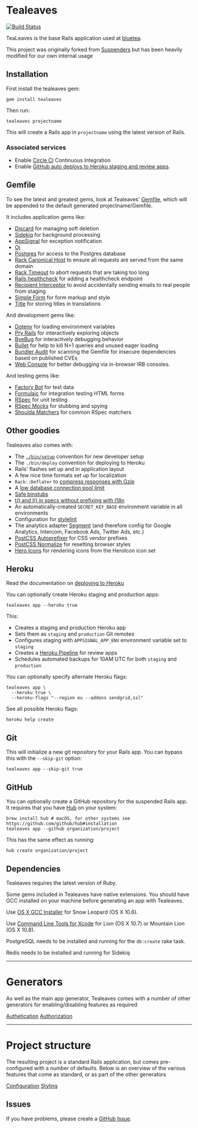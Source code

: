 # Tealeaves

[![Build Status](https://github.com/thoughtbot/tealeaves/actions/workflows/main.yml/badge.svg?branch=master)](https://github.com/thoughtbot/tealeaves/actions)

TeaLeaves is the base Rails application used at
[bluetea](https://tea.blue/).

This project was originally forked from [Suspenders](https://github.com/thoughtbot/suspenders) but has been heavily modified for our own internal usage

## Installation

First install the tealeaves gem:

    gem install tealeaves

Then run:

    tealeaves projectname

This will create a Rails app in `projectname` using the latest version of Rails.

### Associated services

- Enable [Circle CI](https://circleci.com/) Continuous Integration
- Enable [GitHub auto deploys to Heroku staging and review
  apps](https://dashboard.heroku.com/apps/app-name-staging/deploy/github).

## Gemfile

To see the latest and greatest gems, look at Tealeaves'
[Gemfile](templates/Gemfile.erb), which will be appended to the default
generated projectname/Gemfile.

It includes application gems like:

- [Discard](https://github.com/jhawthorn/discard) for managing soft deletion
- [Sidekiq](https://github.com/mperham/sidekiq) for background
  processing
- [AppSignal](https://www.appsignal.com) for exception notification
- [Oj](http://www.ohler.com/oj/)
- [Postgres](https://github.com/ged/ruby-pg) for access to the Postgres database
- [Rack Canonical Host](https://github.com/tylerhunt/rack-canonical-host) to
  ensure all requests are served from the same domain
- [Rack Timeout](https://github.com/heroku/rack-timeout) to abort requests that are
  taking too long
- [Rails healthcheck]() for adding a healthcheck endpoint
- [Recipient Interceptor](https://github.com/croaky/recipient_interceptor) to
  avoid accidentally sending emails to real people from staging
- [Simple Form](https://github.com/plataformatec/simple_form) for form markup
  and style
- [Title](https://github.com/calebthompson/title) for storing titles in translations

And development gems like:

- [Dotenv](https://github.com/bkeepers/dotenv) for loading environment variables
- [Pry Rails](https://github.com/rweng/pry-rails) for interactively exploring
  objects
- [ByeBug](https://github.com/deivid-rodriguez/byebug) for interactively
  debugging behavior
- [Bullet](https://github.com/flyerhzm/bullet) for help to kill N+1 queries and
  unused eager loading
- [Bundler Audit](https://github.com/rubysec/bundler-audit) for scanning the
  Gemfile for insecure dependencies based on published CVEs
- [Web Console](https://github.com/rails/web-console) for better debugging via
  in-browser IRB consoles.

And testing gems like:

- [Factory Bot](https://github.com/thoughtbot/factory_bot) for test data
- [Formulaic](https://github.com/thoughtbot/formulaic) for integration testing
  HTML forms
- [RSpec](https://github.com/rspec/rspec) for unit testing
- [RSpec Mocks](https://github.com/rspec/rspec-mocks) for stubbing and spying
- [Shoulda Matchers](https://github.com/thoughtbot/shoulda-matchers) for common
  RSpec matchers

## Other goodies

Tealeaves also comes with:

- The [`./bin/setup`][setup] convention for new developer setup
- The `./bin/deploy` convention for deploying to Heroku
- Rails' flashes set up and in application layout
- A few nice time formats set up for localization
- `Rack::Deflater` to [compress responses with Gzip][compress]
- A [low database connection pool limit][pool]
- [Safe binstubs][binstub]
- [t() and l() in specs without prefixing with I18n][i18n]
- An automatically-created `SECRET_KEY_BASE` environment variable in all
  environments
- Configuration for [stylelint][stylelint]
- The analytics adapter [Segment][segment] (and therefore config for Google
  Analytics, Intercom, Facebook Ads, Twitter Ads, etc.)
- [PostCSS Autoprefixer][autoprefixer] for CSS vendor prefixes
- [PostCSS Normalize][normalize] for resetting browser styles
- [Hero Icons][heroicon] for rendering icons from the HeroIcon icon set

[setup]: https://robots.thoughtbot.com/bin-setup
[compress]: https://robots.thoughtbot.com/content-compression-with-rack-deflater
[pool]: https://devcenter.heroku.com/articles/concurrency-and-database-connections
[binstub]: https://github.com/thoughtbot/tealeaves/pull/282
[i18n]: https://github.com/thoughtbot/tealeaves/pull/304
[circle]: https://circleci.com/docs
[stylelint]: https://stylelint.io/
[segment]: https://segment.com
[autoprefixer]: https://github.com/postcss/autoprefixer
[normalize]: https://github.com/csstools/postcss-normalize
[heroicon]: https://github.com/bharget/heroicon

## Heroku

Read the documentation on [deploying to Heroku][heroku deploy]

You can optionally create Heroku staging and production apps:

    tealeaves app --heroku true

This:

- Creates a staging and production Heroku app
- Sets them as `staging` and `production` Git remotes
- Configures staging with `APPSIGNAL_APP_ENV` environment variable set
  to `staging`
- Creates a [Heroku Pipeline] for review apps
- Schedules automated backups for 10AM UTC for both `staging` and `production`

[Heroku Pipeline]: https://devcenter.heroku.com/articles/pipelines
[heroku deploy]: https://github.com/thoughtbot/tealeaves/blob/master/docs/heroku_deploy.md

You can optionally specify alternate Heroku flags:

    tealeaves app \
      --heroku true \
      --heroku-flags "--region eu --addons sendgrid,ssl"

See all possible Heroku flags:

    heroku help create

## Git

This will initialize a new git repository for your Rails app. You can
bypass this with the `--skip-git` option:

    tealeaves app --skip-git true

## GitHub

You can optionally create a GitHub repository for the suspended Rails app. It
requires that you have [Hub](https://github.com/github/hub) on your system:

    brew install hub # macOS, for other systems see https://github.com/github/hub#installation
    tealeaves app --github organization/project

This has the same effect as running:

    hub create organization/project

## Dependencies

Tealeaves requires the latest version of Ruby.

Some gems included in Tealeaves have native extensions. You should have GCC
installed on your machine before generating an app with Tealeaves.

Use [OS X GCC Installer](https://github.com/kennethreitz/osx-gcc-installer/) for
Snow Leopard (OS X 10.6).

Use [Command Line Tools for Xcode](https://developer.apple.com/downloads/index.action)
for Lion (OS X 10.7) or Mountain Lion (OS X 10.8).

PostgreSQL needs to be installed and running for the `db:create` rake task.

Redis needs to be installed and running for Sidekiq

---

# Generators

As well as the main app generator, Tealeaves comes with a number of other generators
for enabling/disabling features as required

[Authetication](./docs/generators/authentication.md)
[Authorization](./docs/generators/authorization.md)

---

# Project structure

The resulting project is a standard Rails application, but comes pre-configured with
a number of defaults. Below is an overview of the various features that come as standard,
or as part of the other generators

[Configuration](https://github.com/bluetealondon/tealeaves/blob/master/docs/configuration.md)
[Styling](https://github.com/bluetealondon/tealeaves/blob/master/docs/styling.md)

## Issues

If you have problems, please create a
[GitHub Issue](https://github.com/bluetealondon/tealeaves/issues).
